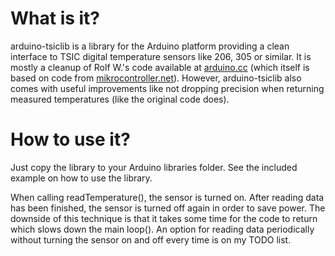 
# What is it?

arduino-tsiclib is a library for the Arduino platform providing a clean
interface to TSIC digital temperature sensors like 206, 305 or similar.
It is mostly a cleanup of Rolf W.'s code available at [arduino.cc][1]
(which itself is based on code from [mikrocontroller.net][2]). However,
arduino-tsiclib also comes with useful improvements like not dropping
precision when returning measured temperatures (like the original code
does).

# How to use it?

Just copy the library to your Arduino libraries folder. See the included
example on how to use the library.

When calling readTemperature(), the sensor is turned on. After reading
data has been finished, the sensor is turned off again in order to save
power. The downside of this technique is that it takes some time for the
code to return which slows down the main loop(). An option for reading
data periodically without turning the sensor on and off every time is on
my TODO list.

[1]: http://playground.arduino.cc/Code/Tsic
[2]: http://www.mikrocontroller.net/topic/82087

